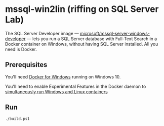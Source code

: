 # mssql-win2lin (riffing on SQL Server Lab)

The SQL Server Developer image — [microsoft/mssql-server-windows-developer](https://github.com/Microsoft/mssql-docker/tree/master/windows/mssql-server-windows-developer) — lets you run a SQL Server database with Full-Text Search in a Docker container on Windows, without having SQL Server installed. All you need is Docker. 

## Prerequisites

You'll need [Docker for Windows](https://store.docker.com/editions/community/docker-ce-desktop-windows) running on Windows 10.

You'll need to enable Experimental Features in the Docker daemon to [simultaneously run Windows and Linux containers](https://blogs.msdn.microsoft.com/premier_developer/2018/04/20/running-docker-windows-and-linux-containers-simultaneously/)

## Run

```
./build.ps1
```
